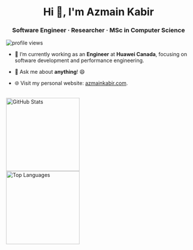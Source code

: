 <h1 align="center">Hi 👋, I'm Azmain Kabir</h1>
<h3 align="center">Software Engineer · Researcher · MSc in Computer Science</h3>

<p align="left"> <img src="https://komarev.com/ghpvc/?username=azmainkabir&label=Profile%20views&color=0e75b6&style=flat" alt="profile views" /> </p>

- 🔭 I’m currently working as an **Engineer** at **Huawei Canada**, focusing on software development and performance engineering.

- 💬 Ask me about **anything**! 😄

- 🌐 Visit my personal website: [azmainkabir.com](https://azmainkabir.com).

<br>

<div style="text-align: left;">
  <span style="display: inline-block; vertical-align: top; min-width: 320px; max-width: 100%; margin-right: 20px;">
    <img 
      src="https://github-readme-stats.vercel.app/api?username=azmainkabir&show_icons=true&locale=en&layout=compact&theme=radical" 
      alt="GitHub Stats" 
      height="200"
    />
  </span>
  <span style="display: inline-block; vertical-align: top; min-width: 320px; max-width: 100%;">
    <img 
      src="https://github-readme-stats.vercel.app/api/top-langs?username=azmainkabir&show_icons=true&locale=en&layout=compact&theme=radical" 
      alt="Top Languages" 
      height="200"
    />
  </span>
</div>
